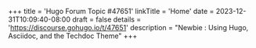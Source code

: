 +++
title = 'Hugo Forum Topic #47651'
linkTitle = 'Home'
date = 2023-12-31T10:09:40-08:00
draft = false
details = 'https://discourse.gohugo.io/t/47651'
description = "Newbie : Using Hugo, Asciidoc, and the Techdoc Theme"
+++
